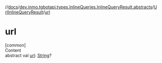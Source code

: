 //[docs](../../../index.md)/[dev.inmo.tgbotapi.types.InlineQueries.InlineQueryResult.abstracts](../index.md)/[UrlInlineQueryResult](index.md)/[url](url.md)



# url  
[common]  
Content  
abstract val [url](url.md): [String](https://kotlinlang.org/api/latest/jvm/stdlib/kotlin/-string/index.html)?  



